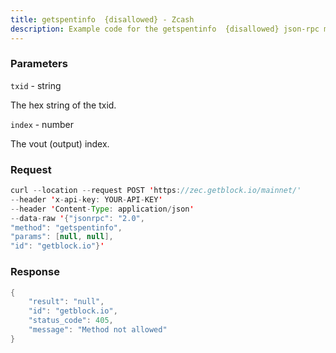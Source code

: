 ```yaml
---
title: getspentinfo  {disallowed} - Zcash
description: Example code for the getspentinfo  {disallowed} json-rpc method. Сomplete guide on how to use getspentinfo  {disallowed} json-rpc in GetBlock.io Web3 documentation.
---
```


### Parameters


`txid` - string

The hex string of the txid.

`index` - number

The vout (output) index.

### Request

``` java
curl --location --request POST 'https://zec.getblock.io/mainnet/' 
--header 'x-api-key: YOUR-API-KEY' 
--header 'Content-Type: application/json' 
--data-raw '{"jsonrpc": "2.0",
"method": "getspentinfo",
"params": [null, null],
"id": "getblock.io"}'
```

###  Response

``` java
{
    "result": "null",
    "id": "getblock.io",
    "status_code": 405,
    "message": "Method not allowed"
}
```

